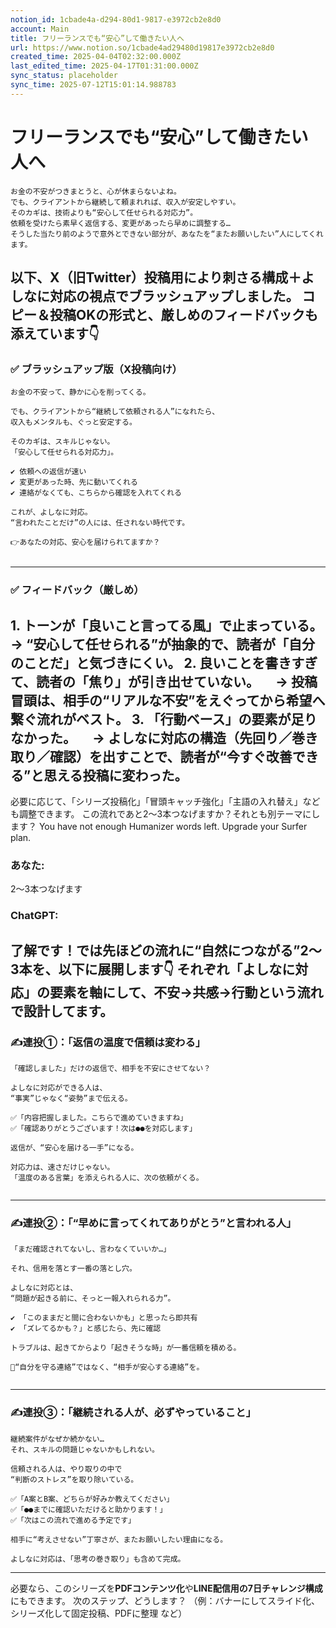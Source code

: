 ```yaml
---
notion_id: 1cbade4a-d294-80d1-9817-e3972cb2e8d0
account: Main
title: フリーランスでも“安心”して働きたい人へ
url: https://www.notion.so/1cbade4ad29480d19817e3972cb2e8d0
created_time: 2025-04-04T02:32:00.000Z
last_edited_time: 2025-04-17T01:31:00.000Z
sync_status: placeholder
sync_time: 2025-07-12T15:01:14.988783
---
```

# フリーランスでも“安心”して働きたい人へ

```plain text
お金の不安がつきまとうと、心が休まらないよね。
でも、クライアントから継続して頼まれれば、収入が安定しやすい。
そのカギは、技術よりも“安心して任せられる対応力”。
依頼を受けたら素早く返信する、変更があったら早めに調整する…
そうした当たり前のようで意外とできない部分が、あなたを“またお願いしたい”人にしてくれます。
```
以下、X（旧Twitter）投稿用に**より刺さる構成＋よしなに対応の視点**でブラッシュアップしました。
コピー＆投稿OKの形式と、**厳しめのフィードバック**も添えています👇
---
### ✅ ブラッシュアップ版（X投稿向け）
```plain text
お金の不安って、静かに心を削ってくる。

でも、クライアントから“継続して依頼される人”になれたら、
収入もメンタルも、ぐっと安定する。

そのカギは、スキルじゃない。
「安心して任せられる対応力」。

✔︎ 依頼への返信が速い
✔︎ 変更があった時、先に動いてくれる
✔︎ 連絡がなくても、こちらから確認を入れてくれる

これが、よしなに対応。
“言われたことだけ”の人には、任されない時代です。

👉あなたの対応、安心を届けられてますか？


```
---
### ✅ フィードバック（厳しめ）
**1. トーンが「良いこと言ってる風」で止まっている。**
　→ “安心して任せられる”が抽象的で、読者が「自分のことだ」と気づきにくい。
**2. 良いことを書きすぎて、読者の「焦り」が引き出せていない。**
　→ 投稿冒頭は、相手の“リアルな不安”をえぐってから希望へ繋ぐ流れがベスト。
**3. 「行動ベース」の要素が足りなかった。**
　→ よしなに対応の構造（先回り／巻き取り／確認）を出すことで、読者が“今すぐ改善できる”と思える投稿に変わった。
---
必要に応じて、「シリーズ投稿化」「冒頭キャッチ強化」「主語の入れ替え」なども調整できます。
この流れであと2〜3本つなげますか？それとも別テーマにします？
You have not enough Humanizer words left. Upgrade your Surfer plan.
### あなた:
2〜3本つなげます
### ChatGPT:
了解です！では先ほどの流れに“自然につながる”2〜3本を、以下に展開します👇
それぞれ「よしなに対応」の要素を軸にして、**不安→共感→行動**という流れで設計してます。
---
### ✍️連投①：「返信の温度で信頼は変わる」
```plain text
「確認しました」だけの返信で、相手を不安にさせてない？

よしなに対応ができる人は、
“事実”じゃなく“姿勢”まで伝える。

✅「内容把握しました。こちらで進めていきますね」
✅「確認ありがとうございます！次は●●を対応します」

返信が、“安心を届ける一手”になる。

対応力は、速さだけじゃない。
「温度のある言葉」を添えられる人に、次の依頼がくる。


```
---
### ✍️連投②：「“早めに言ってくれてありがとう”と言われる人」
```plain text
「まだ確認されてないし、言わなくていいか…」

それ、信用を落とす一番の落とし穴。

よしなに対応とは、
“問題が起きる前に、そっと一報入れられる力”。

✔︎ 「このままだと間に合わないかも」と思ったら即共有
✔︎ 「ズレてるかも？」と感じたら、先に確認

トラブルは、起きてからより「起きそうな時」が一番信頼を積める。

📝“自分を守る連絡”ではなく、“相手が安心する連絡”を。


```
---
### ✍️連投③：「継続される人が、必ずやっていること」
```plain text
継続案件がなぜか続かない…
それ、スキルの問題じゃないかもしれない。

信頼される人は、やり取りの中で
“判断のストレス”を取り除いている。

✅「A案とB案、どちらが好みか教えてください」
✅「●●までに確認いただけると助かります！」
✅「次はこの流れで進める予定です」

相手に“考えさせない”丁寧さが、またお願いしたい理由になる。

よしなに対応は、「思考の巻き取り」も含めて完成。
```
---
必要なら、このシリーズを**PDFコンテンツ化**や**LINE配信用の7日チャレンジ構成**にもできます。
次のステップ、どうします？
（例：バナーにしてスライド化、シリーズ化して固定投稿、PDFに整理 など）